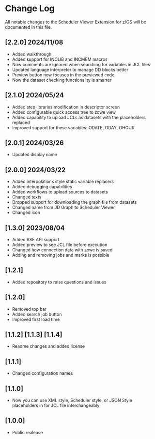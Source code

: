 # Change Log

All notable changes to the Scheduler Viewer Extension for z/OS will be documented in this file.

## [2.2.0] 2024/11/08
- Added walkthrough
- Added support for INCLIB and INCMEM macros
- Now comments are ignored when searching for variables in JCL files
- Updated language interpreter to manage DD blocks better
- Preview button now focuses in the previewed code
- Now the dataset checking functionality is smarter

## [2.1.0] 2024/05/24
- Added step libraries modification in descriptor screen
- Added configurable quick access tree to zowe view
- Added capability to upload JCLs as datasets with the placeholders replaced
- Improved support for these variables: ODATE, ODAY, OHOUR

## [2.0.1] 2024/03/26
- Updated display name

## [2.0.0] 2024/03/22
- Added interpolations style static variable replacers
- Added debugging capabilities
- Added workflows to upload sources to datasets
- Changed texts
- Dropped support for downloading the graph file from datasets
- Changed name from JD Graph to Scheduler Viewer
- Changed icon

## [1.3.0] 2023/08/04

- Added RSE API support
- Added preview to see JCL file before execution
- Changed how connection data with zowe is saved
- Adding and removing jobs and marks is possible

## [1.2.1]

- Added repository to raise questions and issues

## [1.2.0]

- Removed top bar
- Added search job button
- Improved first load time

## [1.1.2] [1.1.3] [1.1.4]

- Readme changes and added license

## [1.1.1]

- Changed configuration names

## [1.1.0]

- Now you can use XML style, Scheduler style, or JSON Style placeholders in for JCL file interchangeably

## [1.0.0]

 - Public realease
